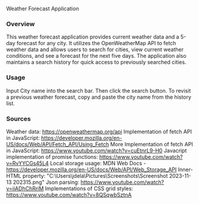 Weather Forecast Application

### Overview
This weather forecast application provides current weather data and a 5-day forecast for any city. It utilizes the OpenWeatherMap API to fetch weather data and allows users to search for cities, view current weather conditions, and see a forecast for the next five days. The application also maintains a search history for quick access to previously searched cities.

### Usage 
Input City name into the search bar. 
Then click the search button.
To revisit a previous weather forecast, copy and paste the city name from the history list. 

### Sources 
Weather data: https://openweathermap.org/api
Implementation of fetch API in JavaScript: https://developer.mozilla.org/en-US/docs/Web/API/Fetch_API/Using_Fetch
More Implementation of fetch API in JavaScript: https://www.youtube.com/watch?v=cuEtnrL9-H0
Javacript implementation of promise functions: https://www.youtube.com/watch?v=RvYYCGs45L4
Local storage usage: MDN Web Docs - https://developer.mozilla.org/en-US/docs/Web/API/Web_Storage_API
Inner-HTML property: "C:\Users\jdela\Pictures\Screenshots\Screenshot 2023-11-13 202315.png"
Json parsing: https://www.youtube.com/watch?v=iiADhChRriM
Implementations of CSS grid styles: https://www.youtube.com/watch?v=8QSqwbSztnA